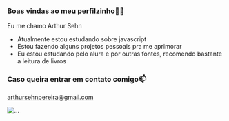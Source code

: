 ### Boas vindas ao meu perfilzinho😵‍💫

Eu me chamo Arthur Sehn

- Atualmente estou estudando sobre javascript
- Estou fazendo alguns projetos pessoais pra me aprimorar
- Eu estou estudando pelo alura e por outras fontes, recomendo bastante a leitura de livros

### Caso queira entrar em contato comigo📫

arthursehnpereira@gmail.com


![...](https://media1.tenor.com/m/nstLO4j3qlkAAAAd/cat-nuh-uh.gif)
